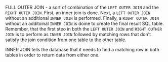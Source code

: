 FULL OUTER JOIN - a sort of combination of the `LEFT OUTER JOIN` and the `RIGHT OUTER JOIN`. First, an inner join is done. Next, a `LEFT OUTER JOIN` without an additional `INNER JOIN` is performed. Finally, a `RIGHT OUTER JOIN` without an additoinal `INNER JOIN` is doine to create the final result SQL table. Remember, that the first steo in both the `LEFT OUTER JOIN` and `RIGHT OUTHER JOIN` is to perform as `INNER JOIN` followed by matching rows that don't satisfy the join condition from one table to the other table.





INNER JOIN tells the database that it needs to find a matching row in both tables in order to return data from either one.



